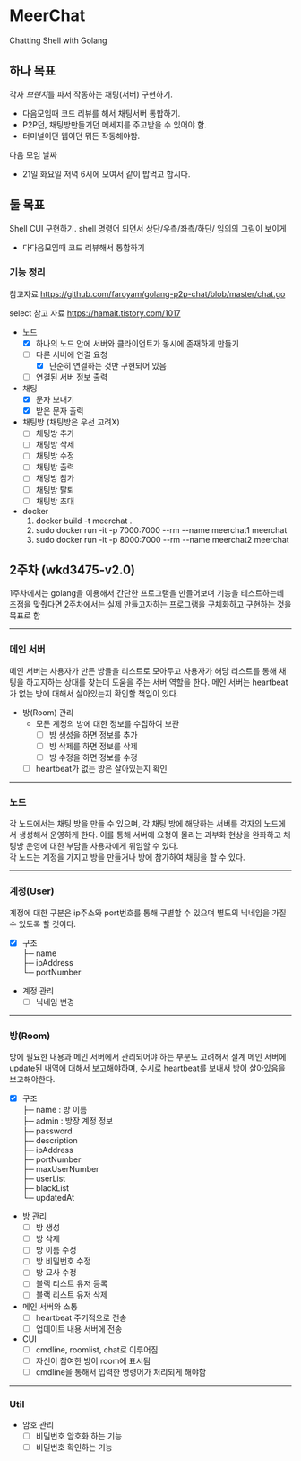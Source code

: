 # MeerChat
Chatting Shell with Golang

## 하나 목표
각자 *브랜치*를 파서 작동하는 채팅(서버) 구현하기.
- 다음모임때 코드 리뷰를 해서 채팅서버 통합하기.
- P2P던, 채팅방만들기던 메세지를 주고받을 수 있어야 함.
- 터미널이던 웹이던 뭐든 작동해야함.

다음 모임 날짜
- 21일 화요일 저녁 6시에 모여서 같이 밥먹고 합시다.

## 둘 목표
Shell CUI 구현하기. shell 명령어 되면서 상단/우측/좌측/하단/ 임의의 그림이 보이게
- 다다음모임때 코드 리뷰해서 통합하기


### 기능 정리
참고자료
https://github.com/faroyam/golang-p2p-chat/blob/master/chat.go

select 참고 자료
https://hamait.tistory.com/1017

- 노드
    - [x] 하나의 노드 안에 서버와 클라이언트가 동시에 존재하게 만들기
    - [ ] 다른 서버에 연결 요청
        - [x] 단순히 연결하는 것만 구현되어 있음
    - [ ] 연결된 서버 정보 출력

- 채팅
    - [x] 문자 보내기
    - [x] 받은 문자 출력

- 채팅방 (채팅방은 우선 고려X)
    - [ ] 채팅방 추가
    - [ ] 채팅방 삭제
    - [ ] 채팅방 수정
    - [ ] 채팅방 출력
    - [ ] 채팅방 참가
    - [ ] 채팅방 탈퇴
    - [ ] 채팅방 초대

- docker
    1. docker build -t meerchat .
    2. sudo docker run -it -p 7000:7000 --rm --name meerchat1 meerchat
    3. sudo docker run -it -p 8000:7000 --rm --name meerchat2 meerchat


## 2주차 (wkd3475-v2.0)
1주차에서는 golang을 이용해서 간단한 프로그램을 만들어보며 기능을 테스트하는데 초점을 맞췄다면 2주차에서는 실제 만들고자하는 프로그램을 구체화하고 구현하는 것을 목표로 함
* * * 
### 메인 서버
메인 서버는 사용자가 만든 방들을 리스트로 모아두고 사용자가 해당 리스트를 통해 채팅을 하고자하는 상대를 찾는데 도움을 주는 서버 역할을 한다. 메인 서버는 heartbeat가 없는 방에 대해서 살아있는지 확인할 책임이 있다.  
- 방(Room) 관리
    - 모든 계정의 방에 대한 정보를 수집하여 보관
        - [ ] 방 생성을 하면 정보를 추가
        - [ ] 방 삭제를 하면 정보를 삭제
        - [ ] 방 수정을 하면 정보를 수정
    - [ ] heartbeat가 없는 방은 살아있는지 확인

* * * 
### 노드
각 노드에서는 채팅 방을 만들 수 있으며, 각 채팅 방에 해당하는 서버를 각자의 노드에서 생성해서 운영하게 한다. 이를 통해 서버에 요청이 몰리는 과부화 현상을 완화하고 채팅방 운영에 대한 부담을 사용자에게 위임할 수 있다.  
각 노드는 계정을 가지고 방을 만들거나 방에 참가하여 채팅을 할 수 있다.
* * * 
### 계정(User)
계정에 대한 구분은 ip주소와 port번호를 통해 구별할 수 있으며 별도의 닉네임을 가질수 있도록 할 것이다.  
- [x] 구조  
    ├─ name  
    ├─ ipAddress  
    └─ portNumber  
- 계정 관리
    - [ ] 닉네임 변경
* * * 
### 방(Room)
방에 필요한 내용과 메인 서버에서 관리되어야 하는 부분도 고려해서 설계
메인 서버에 update된 내역에 대해서 보고해야하며, 수시로 heartbeat를 보내서 방이 살아있음을 보고해야한다.  
- [x] 구조  
    ├─ name : 방 이름  
    ├─ admin : 방장 계정 정보  
    ├─ password  
    ├─ description  
    ├─ ipAddress  
    ├─ portNumber  
    ├─ maxUserNumber  
    ├─ userList  
    ├─ blackList  
    └─ updatedAt  
- 방 관리
    - [ ] 방 생성
    - [ ] 방 삭제
    - [ ] 방 이름 수정
    - [ ] 방 비밀번호 수정
    - [ ] 방 묘사 수정
    - [ ] 블랙 리스트 유저 등록
    - [ ] 블랙 리스트 유저 삭제
- 메인 서버와 소통
    - [ ] heartbeat 주기적으로 전송
    - [ ] 업데이트 내용 서버에 전송

- CUI
    - [ ] cmdline, roomlist, chat로 이루어짐
    - [ ] 자신이 참여한 방이 room에 표시됨
    - [ ] cmdline을 통해서 입력한 명령어가 처리되게 해야함
* * * 
### Util
- 암호 관리
    - [ ] 비밀번호 암호화 하는 기능
    - [ ] 비밀번호 확인하는 기능